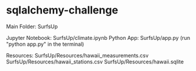# sqlalchemy-challenge

Main Folder: SurfsUp

Jupyter Notebook: SurfsUp/climate.ipynb
Python App: SurfsUp/app.py (run "python app.py" in the terminal)

Resources:
SurfsUp/Resources/hawaii_measurements.csv
SurfsUp/Resources/hawaii_stations.csv
SurfsUp/Resources/hawaii.sqlite